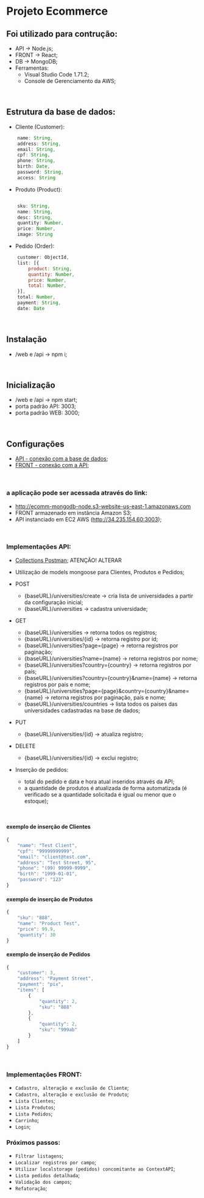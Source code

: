 # Projeto Ecommerce

## Foi utilizado para contrução:
- API -> Node.js;
- FRONT -> React;
- DB -> MongoDB;
- Ferramentas:
    - Visual Studio Code 1.71.2;
    - Console de Gerenciamento da AWS;

&nbsp;

## Estrutura da base de dados:

- Cliente (Customer):
```javascript
    name: String,
    address: String,
    email: String,
    cpf: String,
    phone: String,
    birth: Date,
    password: String,
    access: String
```

- Produto (Product):
```javascript

    sku: String,
    name: String,
    desc: String,
    quantity: Number,
    price: Number,
    image: String
```

- Pedido (Order):
```javascript
    customer: ObjectId,
    list: [{
        product: String,
        quantity: Number,
        price: Number,
        total: Number,
    }],
    total: Number,
    payment: String,
    date: Date
```

&nbsp;

## Instalação
- /web e /api -> npm i;

&nbsp;

## Inicialização
- /web e /api -> npm start;
- porta padrão API: 3003;
- porta padrão WEB: 3000;

&nbsp;

## Configurações
- [API - conexão com a base de dados](https://github.com/rtof83/ecommerce/blob/main/api/database/conn.js);
- [FRONT - conexão com a API](https://github.com/rtof83/ecommerce/blob/main/web/src/api.js);

&nbsp;

### a aplicação pode ser acessada através do link:
- http://ecomm-mongodb-node.s3-website-us-east-1.amazonaws.com
- FRONT armazenado em instância Amazon S3;
- API instanciado em EC2 AWS (http://34.235.154.60:3003);

&nbsp;

### Implementações API:
- [Collections Postman](https://github.com/rtof83/bis2bis-universities/blob/main/samples/universities.postman_collection.json); ATENÇÃO! ALTERAR

- Utilização de models mongoose para Clientes, Produtos e Pedidos;

- POST
    - {baseURL}/universities/create -> cria lista de universidades a partir da configuração inicial;
    - {baseURL}/universities -> cadastra universidade;

- GET
    - {baseURL}/universities -> retorna todos os registros;
    - {baseURL}/universities/{id} -> retorna registro por id;
    - {baseURL}/universities?page={page} -> retorna registros por paginação;
    - {baseURL}/universities?name={name} -> retorna registros por nome;
    - {baseURL}/universities?country={country} -> retorna registros por país;
    - {baseURL}/universities?country={country}&name={name} -> retorna registros por país e nome;
    - {baseURL}/universities?page={page}&country={country}&name={name} -> retorna registros por paginação, país e nome;
    - {baseURL}/universities/countries -> lista todos os países das universidades cadastradas na base de dados;

- PUT
    - {baseURL}/universities/{id} -> atualiza registro;

- DELETE
    - {baseURL}/universities/{id} -> exclui registro;

- Inserção de pedidos:
    - total do pedido e data e hora atual inseridos através da API;
    - a quantidade de produtos é atualizada de forma automatizada (é verificado se a quantidade solicitada é igual ou menor que o estoque);

&nbsp;

#### exemplo de inserção de Clientes

```javascript
{
    "name": "Test Client",
    "cpf": "99999999999",
    "email": "client@test.com",
    "address": "Test Street, 95",
    "phone": "(99) 99999-9999",
    "birth": "1999-01-01",
    "password": "123"
}
```

#### exemplo de inserção de Produtos

```javascript
{
    "sku": "888",
    "name": "Product Test",
    "price": 99.9,
    "quantity": 30
}
```

#### exemplo de inserção de Pedidos

```javascript
{
    "customer": 3,
    "address": "Payment Street",
    "payment": "pix",
    "items": [
        {
            "quantity": 2,
            "sku": "888"
        },
        {
            "quantity": 2,
            "sku": "999ab"
        }
    ]
}
```

&nbsp;

### Implementações FRONT:
- `Cadastro, alteração e exclusão de Cliente`;
- `Cadastro, alteração e exclusão de Produto`;
- `Lista Clientes`;
- `Lista Produtos`;
- `Lista Pedidos`;
- `Carrinho`;
- `Login`;

### Próximos passos:
- `Filtrar listagens`;
- `Localizar registros por campo`;
- `Utilizar localstorage (pedidos) concomitante ao ContextAPI`;
- `Lista pedidos detalhada`;
- `Validação dos campos`;
- `Refatoração`;
